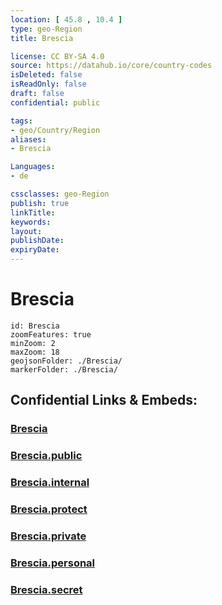 ```yaml
---
location: [ 45.8 , 10.4 ] 
type: geo-Region
title: Brescia

license: CC BY-SA 4.0
source: https://datahub.io/core/country-codes
isDeleted: false
isReadOnly: false
draft: false
confidential: public

tags:
- geo/Country/Region
aliases:
- Brescia

Languages:
- de

cssclasses: geo-Region
publish: true
linkTitle: 
keywords: 
layout: 
publishDate: 
expiryDate: 
---
```


# Brescia

```leaflet
id: Brescia
zoomFeatures: true 
minZoom: 2 
maxZoom: 18
geojsonFolder: ./Brescia/
markerFolder: ./Brescia/
```


## Confidential Links & Embeds: 

### [Brescia](/_Standards/Earth/Continent/Europe/Europe~South/Italy/regions~Italy/Lombardy/Brescia.md) 

### [Brescia.public](/_public/Earth/Continent/Europe/Europe~South/Italy/regions~Italy/Lombardy/Brescia.public.md) 

### [Brescia.internal](/_internal/Earth/Continent/Europe/Europe~South/Italy/regions~Italy/Lombardy/Brescia.internal.md) 

### [Brescia.protect](/_protect/Earth/Continent/Europe/Europe~South/Italy/regions~Italy/Lombardy/Brescia.protect.md) 

### [Brescia.private](/_private/Earth/Continent/Europe/Europe~South/Italy/regions~Italy/Lombardy/Brescia.private.md) 

### [Brescia.personal](/_personal/Earth/Continent/Europe/Europe~South/Italy/regions~Italy/Lombardy/Brescia.personal.md) 

### [Brescia.secret](/_secret/Earth/Continent/Europe/Europe~South/Italy/regions~Italy/Lombardy/Brescia.secret.md)

